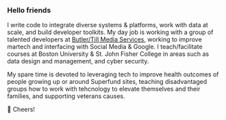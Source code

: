 ### Hello friends

I write code to integrate diverse systems & platforms, work with data at scale, and build developer toolkits. My day job is working with a group of talented developers at [Butler/Till Media Services](https://butlertill.com/), working to improve martech and interfacing with Social Media & Google. I teach/facilitate courses at Boston University & St. John Fisher College in areas such as data design and management, and cyber security. 

My spare time is devoted to leveraging tech to improve health outcomes of people growing up or around Superfund sites, teaching disadvantaged groups how to work with tehcnology to elevate themselves and their families, and supporting veterans causes.

🥂 Cheers!
